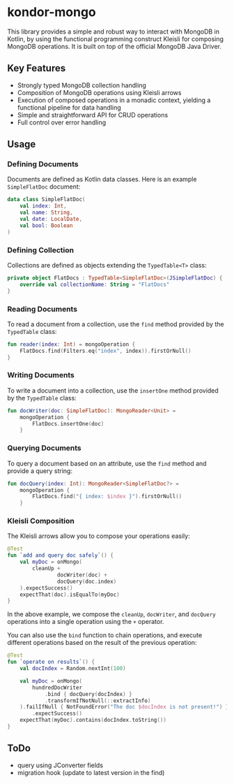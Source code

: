 # kondor-mongo

This library provides a simple and robust way to interact with MongoDB in Kotlin, by using the functional programming
construct Kleisli for composing MongoDB operations. It is built on top of the official MongoDB Java Driver.

## Key Features

- Strongly typed MongoDB collection handling
- Composition of MongoDB operations using Kleisli arrows
- Execution of composed operations in a monadic context, yielding a functional pipeline for data handling
- Simple and straightforward API for CRUD operations
- Full control over error handling

## Usage

### Defining Documents

Documents are defined as Kotlin data classes. Here is an example `SimpleFlatDoc` document:

```kotlin
data class SimpleFlatDoc(
    val index: Int,
    val name: String,
    val date: LocalDate,
    val bool: Boolean
)
```

### Defining Collection

Collections are defined as objects extending the `TypedTable<T>` class:

```kotlin
private object FlatDocs : TypedTable<SimpleFlatDoc>(JSimpleFlatDoc) {
    override val collectionName: String = "FlatDocs"
}
```

### Reading Documents

To read a document from a collection, use the `find` method provided by the `TypedTable` class:

```kotlin
fun reader(index: Int) = mongoOperation {
    FlatDocs.find(Filters.eq("index", index)).firstOrNull()
}
```

### Writing Documents

To write a document into a collection, use the `insertOne` method provided by the `TypedTable` class:

```kotlin
fun docWriter(doc: SimpleFlatDoc): MongoReader<Unit> =
    mongoOperation {
        FlatDocs.insertOne(doc)
    }
```

### Querying Documents

To query a document based on an attribute, use the `find` method and provide a query string:

```kotlin
fun docQuery(index: Int): MongoReader<SimpleFlatDoc?> =
    mongoOperation {
        FlatDocs.find("{ index: $index }").firstOrNull()
    }
```

### Kleisli Composition

The Kleisli arrows allow you to compose your operations easily:

```kotlin
@Test
fun `add and query doc safely`() {
    val myDoc = onMongo(
        cleanUp +
                docWriter(doc) +
                docQuery(doc.index)
    ).expectSuccess()
    expectThat(doc).isEqualTo(myDoc)
}
```

In the above example, we compose the `cleanUp`, `docWriter`, and `docQuery` operations into a single operation using
the `+` operator.

You can also use the `bind` function to chain operations, and execute different operations based on the result of the
previous operation:

```kotlin
@Test
fun `operate on results`() {
    val docIndex = Random.nextInt(100)

    val myDoc = onMongo(
        hundredDocWriter
            .bind { docQuery(docIndex) }
            .transformIfNotNull(::extractInfo)
    ).failIfNull { NotFoundError("The doc $docIndex is not present!") }
        .expectSuccess()
    expectThat(myDoc).contains(docIndex.toString())
}
```

## ToDo

- query using JConverter fields
- migration hook (update to latest version in the find)
